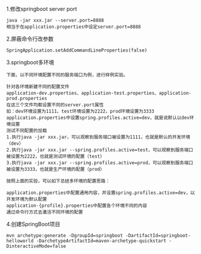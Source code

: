 1.修改springboot server port
	
	java -jar xxx.jar --server.port=8888
	相当于在application.properties中设定server.port=8888

2.屏蔽命令行改参数

	SpringApplication.setAddCommandLineProperties(false)

3.springboot多环境

	下面，以不同环境配置不同的服务端口为例，进行样例实验。

	针对各环境新建不同的配置文件
	application-dev.properties、application-test.properties、application-prod.properties
	在这三个文件均都设置不同的server.port属性
	如：dev环境设置为1111，test环境设置为2222，prod环境设置为3333
	application.properties中设置spring.profiles.active=dev，就是说默认以dev环境设置
	测试不同配置的加载
	1.执行java -jar xxx.jar，可以观察到服务端口被设置为1111，也就是默认的开发环境（dev）
	2.执行java -jar xxx.jar --spring.profiles.active=test，可以观察到服务端口被设置为2222，也就是测试环境的配置（test）
	3.执行java -jar xxx.jar --spring.profiles.active=prod，可以观察到服务端口被设置为3333，也就是生产环境的配置（prod）

	按照上面的实验，可以如下总结多环境的配置思路：
	
	application.properties中配置通用内容，并设置spring.profiles.active=dev，以开发环境为默认配置
	application-{profile}.properties中配置各个环境不同的内容
	通过命令行方式去激活不同环境的配置

4.创建SpringBoot项目

	mvn archetype:generate -DgroupId=springboot -DartifactId=springboot-helloworld -DarchetypeArtifactId=maven-archetype-quickstart -DinteractiveMode=false